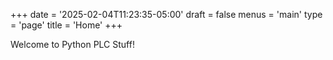 +++
date = '2025-02-04T11:23:35-05:00'
draft = false
menus = 'main'
type = 'page'
title = 'Home'
+++

Welcome to Python PLC Stuff!
